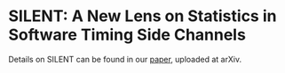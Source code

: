 # SILENT: A New Lens on Statistics in Software Timing Side Channels

Details on SILENT can be found in our [paper](https://arxiv.org/pdf/2504.19821), uploaded at arXiv.